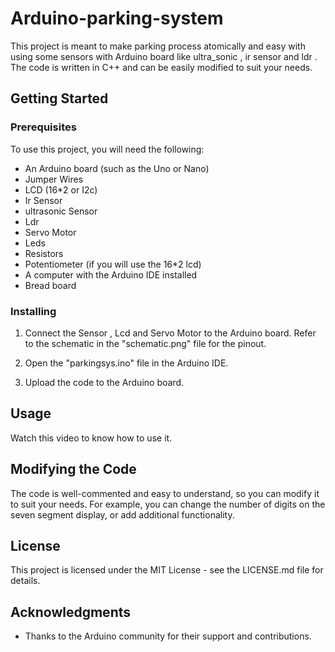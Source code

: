 # Arduino-parking-system
This project is meant to  make parking process atomically and easy with using some sensors with Arduino board  like ultra_sonic , ir sensor and ldr . The code is written in C++ and can be easily modified to suit your needs.

## Getting Started

### Prerequisites 
To use this project, you will need the following:


  - An Arduino board (such as the Uno or Nano)
  - Jumper Wires
  - LCD (16*2 or I2c)
  - Ir Sensor
  - ultrasonic Sensor
  - Ldr
  - Servo Motor
  - Leds
  - Resistors
  - Potentiometer (if you will use the 16*2 lcd) 
  - A computer with the Arduino IDE installed
  - Bread board 
### Installing

1. Connect the Sensor , Lcd  and Servo Motor  to the Arduino board. Refer to the schematic in the "schematic.png" file for the pinout.

2. Open the "parkingsys.ino" file in the Arduino IDE.

3. Upload the code to the Arduino board.
## Usage 
Watch this video to know how to use it.

## Modifying the Code

The code is well-commented and easy to understand, so you can modify it to suit your needs. For example, you can change the number of digits on the seven segment display, or add additional functionality.


## License

This project is licensed under the MIT License - see the LICENSE.md file for details.

## Acknowledgments
- Thanks to the Arduino community for their support and contributions.
